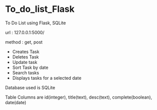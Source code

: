 # To_do_list_Flask
To Do List using Flask, SQLite

url : 127.0.0.1:5000/

method : get, post

* Creates Task
* Deletes Task
* Update task
* Sort Task by date
* Search tasks
* Displays tasks for a selected date


Database used is SQLite

Table Columns are id(integer), title(text), desc(text), complete(boolean), date(date)
